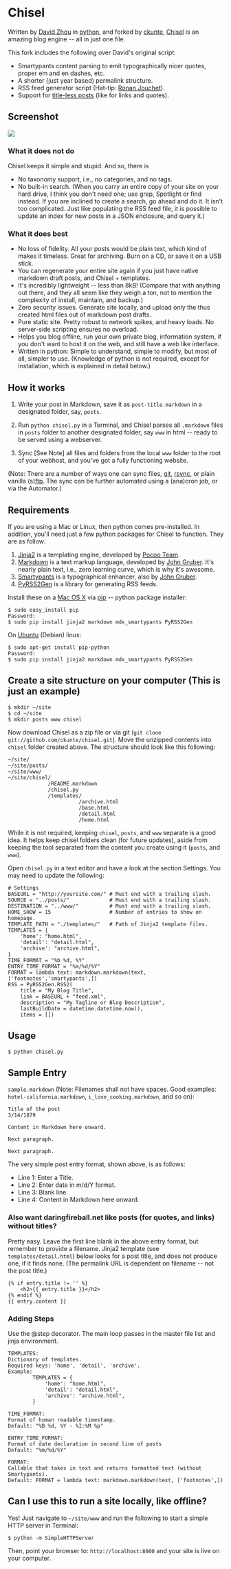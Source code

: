 # Chisel

Written by [David Zhou][dz] in [python][py], and forked by [ckunte][ck], [Chisel][ch] is an amazing blog engine -- all in just one file.

This fork includes the following over David's original script:

- Smartypants content parsing to emit typographically nicer quotes, proper em and en dashes, etc.
- A shorter (just year based) permalink structure.
- RSS feed generator script (Hat-tip: [Ronan Jouchet][rj]).
- Support for [title-less posts][tl] (like for links and quotes).

## Screenshot

![](http://media.tumblr.com/tumblr_m4bk9eWsj91qawedd.png)

### What it does not do

Chisel keeps it simple and stupid. And so, there is

- No taxonomy support, i.e., no categories, and no tags.
- No built-in search. (When you carry an entire copy of your site on your hard drive, I think you don't need one; use grep, Spotlight or find instead. If you are inclined to create a search, go ahead and do it. It isn't too complicated. Just like populating the RSS feed file, it is possible to update an index for new posts in a JSON enclosure, and query it.)

### What it does best

- No loss of fidelity. All your posts would be plain text, which kind of makes it timeless. Great for archiving. Burn on a CD, or save it on a USB stick.
- You can regenerate your entire site again if you just have native markdown draft posts, and Chisel + templates.
- It's incredibly lightweight -- less than 8kB! (Compare that with anything out there, and they all seem like they weigh a ton, not to mention the complexity of install, maintain, and backup.)
- Zero security issues. Generate site locally, and upload only the thus created html files out of markdown post drafts. 
- Pure static site. Pretty robust to network spikes, and heavy loads. No server-side scripting ensures no overload.
- Helps you blog offline, run your own private blog, information system, if you don't want to host it on the web, and still have a web like interface.
- Written in python: Simple to understand, simple to modify, but most of all, simpler to use. (Knowledge of python is not required, except for installation, which is explained in detail below.)

## How it works

1. Write your post in Markdown, save it as `post-title.markdown` in a designated folder, say, `posts`. 

2. Run `python chisel.py` in a Terminal, and Chisel parses all `.markdown` files in `posts` folder to another designated folder, say `www` in html -- ready to be served using a webserver.

3. Sync [See Note] all files and folders from the local `www` folder to the root of your webhost, and you've got a fully functioning website.

(Note: There are a number of ways one can sync files, [git][], [rsync][], or plain vanilla (s)[ftp][]. The sync can be further automated using a (ana)cron job, or via the Automator.)

## Requirements

If you are using a Mac or Linux, then python comes pre-installed. In addition, you'll need just a few python packages for Chisel to function. They are as follow:

1. [Jinja2][ji] is a templating engine, developed by [Pocoo Team][pt].
2. [Markdown][md] is a text markup language, developed by [John Gruber][jg]. It's nearly plain text, i.e., zero learning curve, which is why it's awesome.
3. [Smartypants][sp] is a typographical enhancer, also by [John Gruber][jg].
4. [PyRSS2Gen][p2] is a library for generating RSS feeds.

Install these on a [Mac OS X][m] via [pip][] -- python package installer:

	$ sudo easy_install pip
	Password:
	$ sudo pip install jinja2 markdown mdx_smartypants PyRSS2Gen
	
On [Ubuntu][u] (Debian) linux:

	$ sudo apt-get install pip-python
	Password:
	$ sudo pip install jinja2 markdown mdx_smartypants PyRSS2Gen

## Create a site structure on your computer (This is just an example)

	$ mkdir ~/site
	$ cd ~/site
	$ mkdir posts www chisel

Now download Chisel as a zip file or via git (`git clone git://github.com/ckunte/chisel.git`). Move the unzipped contents into `chisel` folder created above. The structure should look like this following:

	~/site/
	~/site/posts/
	~/site/www/
	~/site/chisel/
				 /README.markdown
				 /chisel.py
				 /templates/
				 		   /archive.html
						   /base.html
						   /detail.html
						   /home.html

While it is not required, keeping `chisel`, `posts`, and `www` separate is a good idea. It helps keep chisel folders clean (for future updates), aside from keeping the tool separated from the content you create using it (`posts`, and `www`).

Open `chisel.py` in a text editor and have a look at the section Settings. You may need to update the following:

	# Settings
	BASEURL = "http://yoursite.com/" # Must end with a trailing slash.
	SOURCE = "../posts/"             # Must end with a trailing slash.
	DESTINATION = "../www/"          # Must end with a trailing slash.
	HOME_SHOW = 15                   # Number of entries to show on homepage.
	TEMPLATE_PATH = "./templates/"	 # Path of Jinja2 template files.
	TEMPLATES = {
    	'home': "home.html",
    	'detail': "detail.html",
    	'archive': "archive.html",
	}
	TIME_FORMAT = "%b %d, %Y"
	ENTRY_TIME_FORMAT = "%m/%d/%Y"
	FORMAT = lambda text: markdown.markdown(text, ['footnotes','smartypants',])
	RSS = PyRSS2Gen.RSS2(
	    title = "My Blog Title",
	    link = BASEURL + "feed.xml",
	    description = "My Tagline or Blog Description",
	    lastBuildDate = datetime.datetime.now(),
	    items = [])

## Usage

	$ python chisel.py

## Sample Entry

`sample.markdown` (Note: Filenames shall not have spaces. Good examples: `hotel-california.markdown`, `i_love_cooking.markdown`, and so on):

	Title of the post
	3/14/1879

	Content in Markdown here onward.

	Next paragraph.

	Next paragraph.

The very simple post entry format, shown above, is as follows:

- Line 1: Enter a Title.
- Line 2: Enter date in m/d/Y format.
- Line 3: Blank line.
- Line 4: Content in Markdown here onward.

### Also want daringfireball.net like posts (for quotes, and links) without titles?

Pretty easy. Leave the first line blank in the above entry format, but remember to provide a filename. Jinja2 template (see `templates/detail.html`) below looks for a post title, and does not produce one, if it finds none. (The permalink URL is dependent on filename -- not the post title.)

	{% if entry.title != '' %}
		<h2>{{ entry.title }}</h2>
	{% endif %}
	{{ entry.content }}

### Adding Steps

Use the @step decorator. The main loop passes in the master file list and jinja environment.

	TEMPLATES:
	Dictionary of templates.  
	Required keys: 'home', 'detail', 'archive'.
	Example: 
	        TEMPLATES = {
	            'home': "home.html",
	            'detail': "detail.html",
	            'archive': "archive.html",
	        }

	TIME_FORMAT:
	Format of human readable timestamp.
	Default: "%B %d, %Y - %I:%M %p"

	ENTRY_TIME_FORMAT:
	Format of date declaration in second line of posts
	Default: "%m/%d/%Y"

	FORMAT:
	Callable that takes in text and returns formatted text (without Smartypants). 
	Default: FORMAT = lambda text: markdown.markdown(text, ['footnotes',]) 

## Can I use this to run a site locally, like offline?

Yes! Just navigate to `~/site/www` and run the following to start a simple HTTP server in Terminal:

	$ python -m SimpleHTTPServer

Then, point your browser to: `http://localhost:8000` and your site is live on your computer.

[dz]: https://github.com/dz
[ch]: https://github.com/ckunte/chisel
[ftp]: http://panic.com/transmit/
[py]: http://www.python.org/
[ji]: http://jinja.pocoo.org/docs/
[md]: http://daringfireball.net/projects/markdown/
[sp]: http://daringfireball.net/projects/smartypants/
[pt]: http://www.pocoo.org/ "Led by Georg Brandl and Armin Ronacher."
[jg]: http://daringfireball.net/ "John Gruber"
[p2]: http://pypi.python.org/pypi/PyRSS2Gen
[ck]: http://log.ckunte.net/post/23035004950/chisel "Tinkering Chisel"
[rsync]: http://en.wikipedia.org/wiki/Rsync
[git]: http://git-scm.com
[rj]: https://github.com/ronjouch
[tl]: https://github.com/ckunte/chisel/blob/master/README.markdown#also-want-daringfireballnet-like-posts-for-quotes-and-links-without-titles
[u]: http://www.ubuntu.com/
[m]: http://www.apple.com/macosx
[pip]: http://pypi.python.org/pypi/pip
